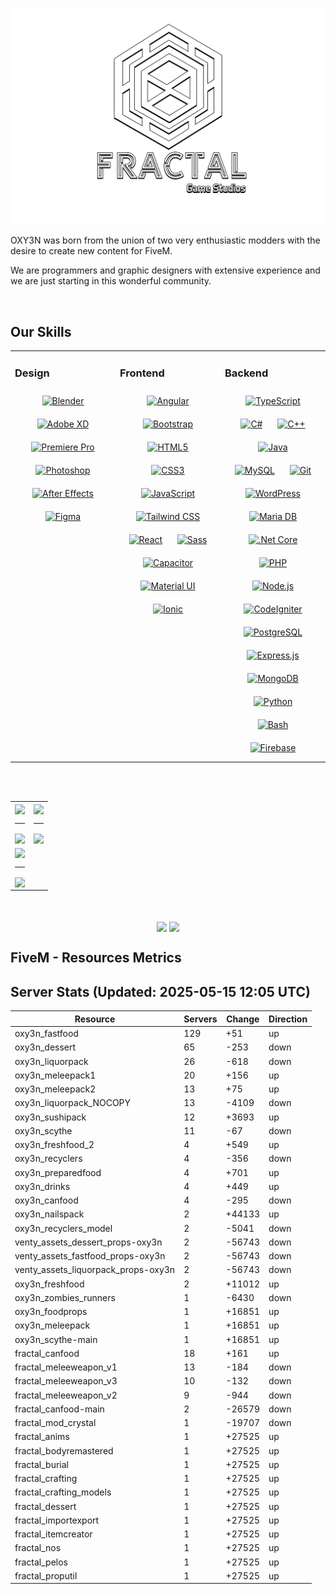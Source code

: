 ### ![Fractal Game Studios](assets/fractalbackgroundblack.png)
OXY3N was born from the union of two very enthusiastic modders with the desire to create new content for FiveM.

We are programmers and graphic designers with extensive experience and we are just starting in this wonderful community.

<br/>

## Our Skills
<table><tr><td valign="top" width="33%">



### Design  
<div align="center">  
<a href="https://www.blender.org/" target="_blank"><img style="margin: 10px" src="https://profilinator.rishav.dev/skills-assets/blender_community_badge_white.svg" alt="Blender" height="50" /></a>  
<a href="https://www.adobe.com/in/products/xd.html" target="_blank"><img style="margin: 10px" src="https://profilinator.rishav.dev/skills-assets/adobexd.png" alt="Adobe XD" height="50" /></a>  
<a href="https://www.adobe.com/in/products/premiere.html" target="_blank"><img style="margin: 10px" src="https://profilinator.rishav.dev/skills-assets/adobepremierepro.png" alt="Premiere Pro" height="50" /></a>  
<a href="https://www.adobe.com/in/products/photoshop.html" target="_blank"><img style="margin: 10px" src="https://profilinator.rishav.dev/skills-assets/photoshop-plain.svg" alt="Photoshop" height="50" /></a>  
<a href="https://www.adobe.com/in/products/aftereffects.html" target="_blank"><img style="margin: 10px" src="https://profilinator.rishav.dev/skills-assets/aftereffects.png" alt="After Effects" height="50" /></a>  
<a href="https://www.figma.com/" target="_blank"><img style="margin: 10px" src="https://profilinator.rishav.dev/skills-assets/figma-icon.svg" alt="Figma" height="50" /></a>  
</div>

</td><td valign="top" width="33%">



### Frontend  
<div align="center">  
<a href="https://angular.io/" target="_blank"><img style="margin: 10px" src="https://profilinator.rishav.dev/skills-assets/angularjs-original.svg" alt="Angular" height="50" /></a>  
<a href="https://getbootstrap.com/docs/3.4/javascript/" target="_blank"><img style="margin: 10px" src="https://profilinator.rishav.dev/skills-assets/bootstrap-plain.svg" alt="Bootstrap" height="50" /></a>  
<a href="https://en.wikipedia.org/wiki/HTML5" target="_blank"><img style="margin: 10px" src="https://profilinator.rishav.dev/skills-assets/html5-original-wordmark.svg" alt="HTML5" height="50" /></a>  
<a href="https://www.w3schools.com/css/" target="_blank"><img style="margin: 10px" src="https://profilinator.rishav.dev/skills-assets/css3-original-wordmark.svg" alt="CSS3" height="50" /></a>  
<a href="https://www.javascript.com/" target="_blank"><img style="margin: 10px" src="https://profilinator.rishav.dev/skills-assets/javascript-original.svg" alt="JavaScript" height="50" /></a>  
<a href="https://www.tailwindcss.com/" target="_blank"><img style="margin: 10px" src="https://profilinator.rishav.dev/skills-assets/tailwindcss.svg" alt="Tailwind CSS" height="50" /></a>  
<a href="https://reactjs.org/" target="_blank"><img style="margin: 10px" src="https://profilinator.rishav.dev/skills-assets/react-original-wordmark.svg" alt="React" height="50" /></a>  
<a href="https://sass-lang.com/" target="_blank"><img style="margin: 10px" src="https://profilinator.rishav.dev/skills-assets/sass-original.svg" alt="Sass" height="50" /></a>  
<a href="https://www.capacitorjs.com/" target="_blank"><img style="margin: 10px" src="https://profilinator.rishav.dev/skills-assets/capacitor.svg" alt="Capacitor" height="50" /></a>  
<a href="https://mui.com/" target="_blank"><img style="margin: 10px" src="https://profilinator.rishav.dev/skills-assets/mui.png" alt="Material UI" height="50" /></a>  
<a href="https://www.ionicframework.com/" target="_blank"><img style="margin: 10px" src="https://profilinator.rishav.dev/skills-assets/ionic.svg" alt="Ionic" height="50" /></a>  
</div>

</td><td valign="top" width="33%">



### Backend  
<div align="center">  
<a href="https://www.typescriptlang.org/" target="_blank"><img style="margin: 10px" src="https://profilinator.rishav.dev/skills-assets/typescript-original.svg" alt="TypeScript" height="50" /></a>  
<a href="https://docs.microsoft.com/en-us/dotnet/csharp/" target="_blank"><img style="margin: 10px" src="https://profilinator.rishav.dev/skills-assets/csharp-original.svg" alt="C#" height="50" /></a>  
<a href="https://www.cplusplus.com/" target="_blank"><img style="margin: 10px" src="https://profilinator.rishav.dev/skills-assets/cplusplus-original.svg" alt="C++" height="50" /></a>  
<a href="https://www.java.com/" target="_blank"><img style="margin: 10px" src="https://profilinator.rishav.dev/skills-assets/java-original-wordmark.svg" alt="Java" height="50" /></a>  
<a href="https://www.mysql.com/" target="_blank"><img style="margin: 10px" src="https://profilinator.rishav.dev/skills-assets/mysql-original-wordmark.svg" alt="MySQL" height="50" /></a>  
<a href="https://github.com/" target="_blank"><img style="margin: 10px" src="https://profilinator.rishav.dev/skills-assets/git-scm-icon.svg" alt="Git" height="50" /></a>  
<a href="https://wordpress.com/" target="_blank"><img style="margin: 10px" src="https://profilinator.rishav.dev/skills-assets/wordpress.png" alt="WordPress" height="50" /></a>  
<a href="https://mariadb.org/" target="_blank"><img style="margin: 10px" src="https://profilinator.rishav.dev/skills-assets/mariadb.png" alt="Maria DB" height="50" /></a>  
<a href="https://dotnet.microsoft.com/download" target="_blank"><img style="margin: 10px" src="https://profilinator.rishav.dev/skills-assets/dotnetcore.png" alt=".Net Core" height="50" /></a>  
<a href="https://www.php.net/" target="_blank"><img style="margin: 10px" src="https://profilinator.rishav.dev/skills-assets/php-original.svg" alt="PHP" height="50" /></a>  
<a href="https://nodejs.org/" target="_blank"><img style="margin: 10px" src="https://profilinator.rishav.dev/skills-assets/nodejs-original-wordmark.svg" alt="Node.js" height="50" /></a>  
<a href="https://codeigniter.com/" target="_blank"><img style="margin: 10px" src="https://profilinator.rishav.dev/skills-assets/codeigniter.svg" alt="CodeIgniter" height="50" /></a>  
<a href="https://www.postgresql.org/" target="_blank"><img style="margin: 10px" src="https://profilinator.rishav.dev/skills-assets/postgresql-original-wordmark.svg" alt="PostgreSQL" height="50" /></a>  
<a href="https://expressjs.com/" target="_blank"><img style="margin: 10px" src="https://profilinator.rishav.dev/skills-assets/express-original-wordmark.svg" alt="Express.js" height="50" /></a>  
<a href="https://www.mongodb.com/" target="_blank"><img style="margin: 10px" src="https://profilinator.rishav.dev/skills-assets/mongodb-original-wordmark.svg" alt="MongoDB" height="50" /></a>  
<a href="https://www.python.org/" target="_blank"><img style="margin: 10px" src="https://profilinator.rishav.dev/skills-assets/python-original.svg" alt="Python" height="50" /></a>  
<a href="https://www.gnu.org/software/bash/" target="_blank"><img style="margin: 10px" src="https://profilinator.rishav.dev/skills-assets/gnu_bash-icon.svg" alt="Bash" height="50" /></a>  
<a href="https://firebase.google.com/" target="_blank"><img style="margin: 10px" src="https://profilinator.rishav.dev/skills-assets/firebase.png" alt="Firebase" height="50" /></a>  
</div>

</td></tr></table>  

<br/>  
<br/>

<table>
    <tr>
        <td align="center">
            <img src="https://github-readme-stats.vercel.app/api?username=IOxee&show_icons=true&theme=dracula&hide=prs,issues" align="center" />
            <hr>
            <img src="https://github-readme-stats.vercel.app/api/top-langs/?username=IOxee&layout=donut&theme=dracula" align="center" />
        </td>
        <td align="center">
            <img src="https://github-readme-stats.vercel.app/api?username=3ntr0pia&show_icons=true&theme=dracula&hide=prs,issues" align="center" />
            <hr>
            <img src="https://github-readme-stats.vercel.app/api/top-langs/?username=3ntr0pia&layout=donut&theme=dracula" align="center" />
        </td>
    </tr>
    <tr>
        <td align="center">
            <img src="https://github-readme-stats.vercel.app/api?username=synchrer&show_icons=true&theme=dracula&hide=prs,issues" align="center" />
            <hr>
            <img src="https://github-readme-stats.vercel.app/api/top-langs/?username=synchrer&layout=donut&theme=dracula" align="center" />
        </td>
    </tr>
</table>
<br/>
<br/>

<div align="center">
    <a href="https://paypal.me/ioxestudio" target="_blank" style="display: inline-block;">
        <img src="https://img.shields.io/badge/Donate-PayPal-blue.svg?style=flat-square&logo=paypal" align="center"/>
    </a>
    <a href="https://www.buymeacoffee.com/oxy3nstudio" target="_blank" style="display: inline-block;">
        <img src="https://img.shields.io/badge/Donate-Buy%20Me%20A%20Coffee-orange.svg?style=flat-square&logo=buymeacoffee" align="center"/>
    </a>
</div>


## FiveM - Resources Metrics

<!-- STATS START -->
## Server Stats (Updated: 2025-05-15 12:05 UTC)

| Resource | Servers | Change | Direction |
|---|---|---|---|
| oxy3n_fastfood | 129 | +51 | up |
| oxy3n_dessert | 65 | -253 | down |
| oxy3n_liquorpack | 26 | -618 | down |
| oxy3n_meleepack1 | 20 | +156 | up |
| oxy3n_meleepack2 | 13 | +75 | up |
| oxy3n_liquorpack_NOCOPY | 13 | -4109 | down |
| oxy3n_sushipack | 12 | +3693 | up |
| oxy3n_scythe | 11 | -67 | down |
| oxy3n_freshfood_2 | 4 | +549 | up |
| oxy3n_recyclers | 4 | -356 | down |
| oxy3n_preparedfood | 4 | +701 | up |
| oxy3n_drinks | 4 | +449 | up |
| oxy3n_canfood | 4 | -295 | down |
| oxy3n_nailspack | 2 | +44133 | up |
| oxy3n_recyclers_model | 2 | -5041 | down |
| venty_assets_dessert_props-oxy3n | 2 | -56743 | down |
| venty_assets_fastfood_props-oxy3n | 2 | -56743 | down |
| venty_assets_liquorpack_props-oxy3n | 2 | -56743 | down |
| oxy3n_freshfood | 2 | +11012 | up |
| oxy3n_zombies_runners | 1 | -6430 | down |
| oxy3n_foodprops | 1 | +16851 | up |
| oxy3n_meleepack | 1 | +16851 | up |
| oxy3n_scythe-main | 1 | +16851 | up |
| fractal_canfood | 18 | +161 | up |
| fractal_meleeweapon_v1 | 13 | -184 | down |
| fractal_meleeweapon_v3 | 10 | -132 | down |
| fractal_meleeweapon_v2 | 9 | -944 | down |
| fractal_canfood-main | 2 | -26579 | down |
| fractal_mod_crystal | 1 | -19707 | down |
| fractal_anims | 1 | +27525 | up |
| fractal_bodyremastered | 1 | +27525 | up |
| fractal_burial | 1 | +27525 | up |
| fractal_crafting | 1 | +27525 | up |
| fractal_crafting_models | 1 | +27525 | up |
| fractal_dessert | 1 | +27525 | up |
| fractal_importexport | 1 | +27525 | up |
| fractal_itemcreator | 1 | +27525 | up |
| fractal_nos | 1 | +27525 | up |
| fractal_pelos | 1 | +27525 | up |
| fractal_proputil | 1 | +27525 | up |
<!-- STATS END -->

